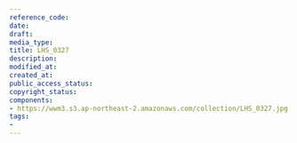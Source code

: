 ```yaml
---
reference_code: 
date: 
draft: 
media_type: 
title: LHS_0327
description: 
modified_at: 
created_at: 
public_access_status: 
copyright_status: 
components:
- https://wwm3.s3.ap-northeast-2.amazonaws.com/collection/LHS_0327.jpg
tags:
- 
---
```

